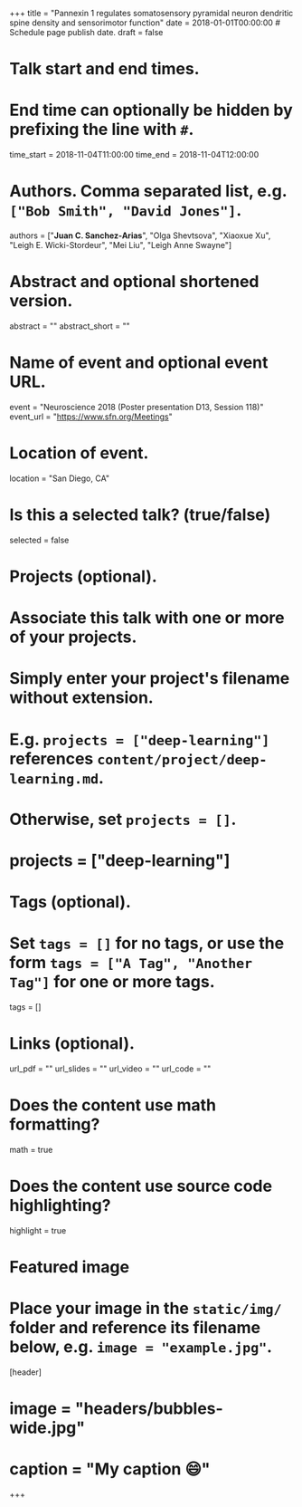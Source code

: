 +++
title = "Pannexin 1 regulates somatosensory pyramidal neuron dendritic spine density and sensorimotor function"
date = 2018-01-01T00:00:00  # Schedule page publish date.
draft = false

# Talk start and end times.
#   End time can optionally be hidden by prefixing the line with `#`.
time_start = 2018-11-04T11:00:00
time_end = 2018-11-04T12:00:00

# Authors. Comma separated list, e.g. `["Bob Smith", "David Jones"]`.
authors = ["**Juan C. Sanchez-Arias**", "Olga Shevtsova", "Xiaoxue Xu", "Leigh E. Wicki-Stordeur", "Mei Liu", "Leigh Anne Swayne"]

# Abstract and optional shortened version.
abstract = ""
abstract_short = ""

# Name of event and optional event URL.
event = "Neuroscience 2018 (Poster presentation D13, Session 118)"
event_url = "https://www.sfn.org/Meetings"

# Location of event.
location = "San Diego, CA"

# Is this a selected talk? (true/false)
selected = false

# Projects (optional).
#   Associate this talk with one or more of your projects.
#   Simply enter your project's filename without extension.
#   E.g. `projects = ["deep-learning"]` references `content/project/deep-learning.md`.
#   Otherwise, set `projects = []`.
# projects = ["deep-learning"]

# Tags (optional).
#   Set `tags = []` for no tags, or use the form `tags = ["A Tag", "Another Tag"]` for one or more tags.
tags = []

# Links (optional).
url_pdf = ""
url_slides = ""
url_video = ""
url_code = ""

# Does the content use math formatting?
math = true

# Does the content use source code highlighting?
highlight = true

# Featured image
# Place your image in the `static/img/` folder and reference its filename below, e.g. `image = "example.jpg"`.
[header]
# image = "headers/bubbles-wide.jpg"
# caption = "My caption :smile:"

+++

